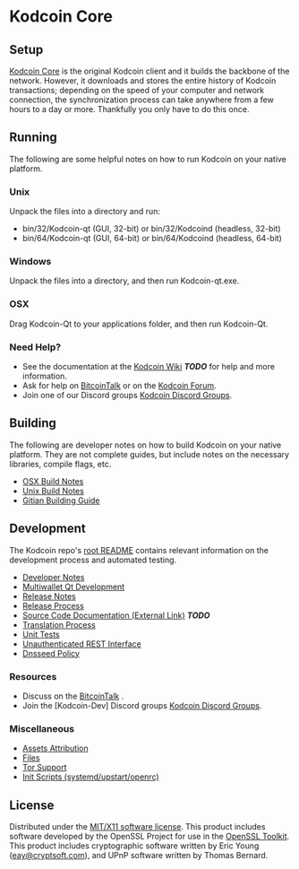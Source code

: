 Kodcoin Core
=====================

Setup
---------------------
[Kodcoin Core](http://Kodcoincoin.com) is the original Kodcoin client and it builds the backbone of the network. However, it downloads and stores the entire history of Kodcoin transactions; depending on the speed of your computer and network connection, the synchronization process can take anywhere from a few hours to a day or more. Thankfully you only have to do this once.

Running
---------------------
The following are some helpful notes on how to run Kodcoin on your native platform.

### Unix

Unpack the files into a directory and run:

- bin/32/Kodcoin-qt (GUI, 32-bit) or bin/32/Kodcoind (headless, 32-bit)
- bin/64/Kodcoin-qt (GUI, 64-bit) or bin/64/Kodcoind (headless, 64-bit)

### Windows

Unpack the files into a directory, and then run Kodcoin-qt.exe.

### OSX

Drag Kodcoin-Qt to your applications folder, and then run Kodcoin-Qt.

### Need Help?

* See the documentation at the [Kodcoin Wiki](https://en.bitcoin.it/wiki/Main_Page) ***TODO***
for help and more information.
* Ask for help on [BitcoinTalk](https://bitcointalk.org/index.php) or on the [Kodcoin Forum](http://Kodcoincoin.com/).
* Join one of our Discord groups [Kodcoin Discord Groups](https://discord.gg/YcnvMqt).

Building
---------------------
The following are developer notes on how to build Kodcoin on your native platform. They are not complete guides, but include notes on the necessary libraries, compile flags, etc.

- [OSX Build Notes](build-osx.md)
- [Unix Build Notes](build-unix.md)
- [Gitian Building Guide](gitian-building.md)

Development
---------------------
The Kodcoin repo's [root README](https://github.com/eastcoastcrypto/Kodcoin/blob/master/README.md) contains relevant information on the development process and automated testing.

- [Developer Notes](developer-notes.md)
- [Multiwallet Qt Development](multiwallet-qt.md)
- [Release Notes](release-notes.md)
- [Release Process](release-process.md)
- [Source Code Documentation (External Link)](https://dev.visucore.com/bitcoin/doxygen/) ***TODO***
- [Translation Process](translation_process.md)
- [Unit Tests](unit-tests.md)
- [Unauthenticated REST Interface](REST-interface.md)
- [Dnsseed Policy](dnsseed-policy.md)

### Resources

* Discuss on the [BitcoinTalk](https://bitcointalk.org/index.php?topic=1262920.0) .
* Join the [Kodcoin-Dev] Discord groups [Kodcoin Discord Groups](https://discord.gg/YcnvMqt).

### Miscellaneous
- [Assets Attribution](assets-attribution.md)
- [Files](files.md)
- [Tor Support](tor.md)
- [Init Scripts (systemd/upstart/openrc)](init.md)

License
---------------------
Distributed under the [MIT/X11 software license](http://www.opensource.org/licenses/mit-license.php).
This product includes software developed by the OpenSSL Project for use in the [OpenSSL Toolkit](https://www.openssl.org/). This product includes
cryptographic software written by Eric Young ([eay@cryptsoft.com](mailto:eay@cryptsoft.com)), and UPnP software written by Thomas Bernard.
